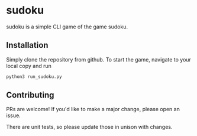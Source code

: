 # sudoku

sudoku is a simple CLI game of the game sudoku. 

## Installation

Simply clone the repository from github. To start the game, navigate 
to your local copy and run 
```python
python3 run_sudoku.py
```
## Contributing

PRs are welcome! If you'd like to make a major change, please open an issue. 

There are unit tests, so please update those in unison with changes.

